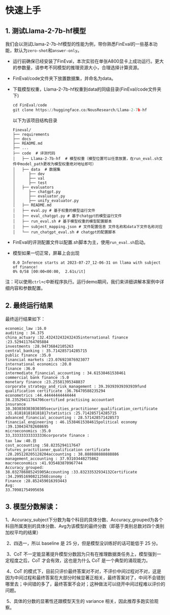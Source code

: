 # 快速上手

## 1. 测试Llama-2-7b-hf模型

我们会以测试Llama-2-7b-hf模型的性能为例，带你熟悉FinEval的一些基本功能，默认为`zero-shot`和`answer-only`。

- 运行前确保已经安装了FinEval，本次实验在单张A800显卡上成功运行。更大的参数量，请参考不同模型的推理资源大小，合理选择计算资源。

- FinEval/code文件夹下放置数据集，并命名为data。

- 下载模型权重，Llama-2-7b-hf权重到data的同级目录(FinEval/code文件夹下)

  ```python
  cd FinEval/code
  git clone https://huggingface.co/NousResearch/Llama-2-7b-hf
  ```

  以下为该项目结构目录

  ```
  Fineval/
  ├── requirements
  ├── docs
  ├── README.md
  ├── ...
  ├── code  # 评测代码
  │   ├── Llama-2-7b-hf  # 模型权重（模型位置可以任意放置，在run_eval.sh文件中model_path更改为模型权重绝对地址即可）
  │   ├── data  # 数据集
  │	     ├── dev 
  │	     ├── val 
  │	     ├── test
  │   ├── evaluators
  │	     ├── chatgpt.py
  │	     ├── evaluator.py
  │	     ├── unify_evaluator.py
  │   ├── README.md
  │   ├── eval.py # 基于权重的模型运行文件
  │   ├── eval_chatgpt.py # 基于chatgpt的模型运行文件
  │   ├── run_eval.sh # 基于模型权重的模型配置脚本
  │   ├── subject_mapping.json # 文件配置信息 文件名称和data下文件名称对应
  │   └── run_chatgpt_eval.sh # chatgpt的配置脚本
  ```

- FinEval的评测配置文件以配置.sh脚本为主，使用`run_eval.sh`启动。

- 模型如果一切正常，屏幕上会出现

  ```
  0.0 Inference starts at 2023-07-27_12-06-31 on llama with subject of finance!
  0% 0/58 [00:00<00:00,  2.61s/it]
  ```

注：可以使用`ctrl+c`中断程序执行。运行demo期间，我们来详细讲解本案例中详细内容和参数配置。

## 2. 最终运行结果

最终运行结果如下：

```
economic_law :16.0
auditing : 34.375
china_actuary :32.432432432432435international finance :23.529411764705884
investments :28.94736842105263
central_banking : 35.714285714285715
public finance :35.0
financial markets :23.076923076923077
international economics :20.0
finance :36.0
intermediate_financial_accounting : 34.61538461538461
commercial bank finance :5.0
monetary finance :23.25581395348837
corporate_strategy_and_risk_management : 39.39393939393939fund qualification certificate :36.76470588235294
econometrics :44.44444444444444
38.23529411764706certified practising accountant 
insurance 30.303030303030305securities_practitioner_qualification_certificate :31.818181818181817statistics :25.714285714285715
advanced_financial_accounting : 28.571428571428573
financial_engineering : 46.15384615384615political economy :39.130434782608695
microeconomics :35.0
33,333333333333336corporate finance :
tax law :40.日
cost_accounting :58.8235294117647
futures_practitioner_qualification certificate :28.205128205128204accounting : 38.888888888888886
management_accounting : 37.93103448275862
macroeconomics :41.935483870967744
Accuracy_grouped:
38.032786885245905Accounting :33.83233532934132Certificate :34.29951690821256Economy :
Finance :28.852459016393443
Avg:
33.70981754995656
```

## 3. 模型分数解读：

​		1、Accuracy_subject下分数为每个科目的具体分数、Accuracy_grouped为各个科目所属类别的具体分数、Avg为该模型的最终分数（即基于类别总数对四个类别加权平均的结果）

​		2、四选一，所以 baseline 是 25 分，但是模型没训练好的话可能低于 25 分。

​		3、CoT 不一定能显著提升模型分数因为只有在推理数据类任务上，模型强到一定程度之后，CoT 才会有效，这也是为什么 CoT 是一个典型的涌现能力。

​		4、CoT 的模式下，目前只评价最终答案对不对，不评价中间过程对不对，这是因为中间过程和最终答案在大部分时候显著正相关，最终答案对了，中间不会错到哪里去；中间错的多了，最终答案不会对；这种做法可以绕开中间过程难以评价的问题。

​		5、具体的分数的显著性还跟模型天生的 variance 相关，因此推荐多跑实验观察。

